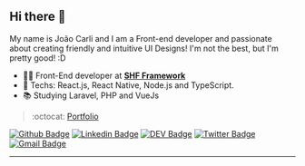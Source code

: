 ## Hi there 👋

My name is João Carli and I am a Front-end developer and passionate about creating friendly and intuitive UI Designs! I'm not the best, but I'm pretty good! :D

- :office_worker: Front-End developer at [**SHF Framework**](https://github.com/fl4m3x/shf)
- :blue_heart: Techs: React.js, React Native, Node.js and TypeScript.
- :books: Studying Laravel, PHP and VueJs

> :octocat: [Portfolio](https://insanitydev.netlify.app/)

[![Github Badge](https://img.shields.io/badge/-Github-000?style=flat-square&logo=Github&logoColor=white&link=https://github.com/fl4m3x)](https://github.com/fl4m3x)
[![Linkedin Badge](https://img.shields.io/badge/-LinkedIn-blue?style=flat-square&logo=Linkedin&logoColor=white&link=https://www.linkedin.com/in/jo%C3%A3o-paulo-nunes-de-carli-8bb05a123/)](https://www.linkedin.com/in/jo%C3%A3o-paulo-nunes-de-carli-8bb05a123/)
[![DEV Badge](https://img.shields.io/badge/-DEV.to-000?style=flat-square&logo=dev.to&logoColor=white&link=https://dev.to/fl4m3x)](https://dev.to/fl4m3x)
[![Twitter Badge](https://img.shields.io/badge/-Twitter-1ca0f1?style=flat-square&labelColor=1ca0f1&logo=twitter&logoColor=white&link=https://twitter.com/JaoHe4rt)](https://twitter.com/JaoHe4rt)
[![Gmail Badge](https://img.shields.io/badge/-Gmail-c14438?style=flat-square&logo=Gmail&logoColor=white&link=mailto:thorlief.1@gmail.com)](mailto:thorlief.1@gmail.com)



---
